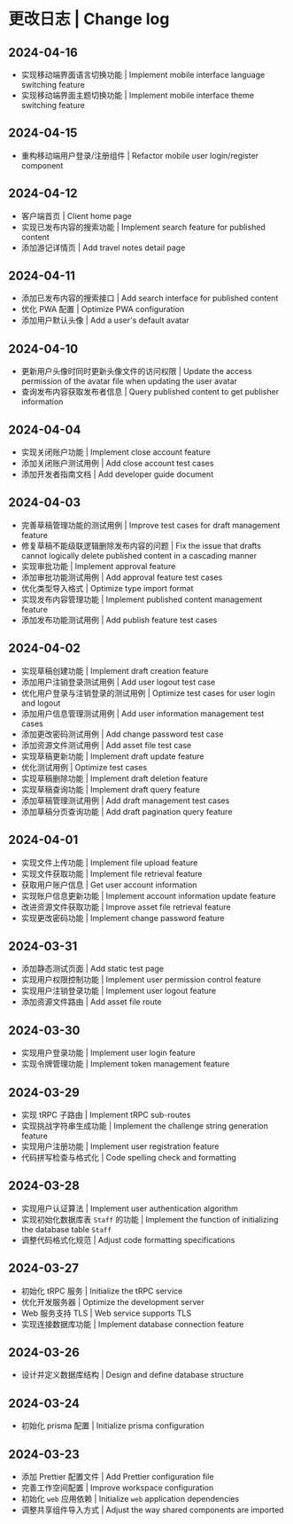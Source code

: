 # 更改日志 | Change log

## 2024-04-16

- 实现移动端界面语言切换功能 | Implement mobile interface language switching feature
- 实现移动端界面主题切换功能 | Implement mobile interface theme switching feature

## 2024-04-15

- 重构移动端用户登录/注册组件 | Refactor mobile user login/register component

## 2024-04-12

- 客户端首页 | Client home page
- 实现已发布内容的搜索功能 | Implement search feature for published content
- 添加游记详情页 | Add travel notes detail page

## 2024-04-11

- 添加已发布内容的搜索接口 | Add search interface for published content
- 优化 PWA 配置 | Optimize PWA configuration
- 添加用户默认头像 | Add a user's default avatar

## 2024-04-10

- 更新用户头像时同时更新头像文件的访问权限 | Update the access permission of the avatar file when updating the user avatar
- 查询发布内容获取发布者信息 | Query published content to get publisher information

## 2024-04-04

- 实现关闭账户功能 | Implement close account feature
- 添加关闭账户测试用例 | Add close account test cases
- 添加开发者指南文档 | Add developer guide document

## 2024-04-03

- 完善草稿管理功能的测试用例 | Improve test cases for draft management feature
- 修复草稿不能级联逻辑删除发布内容的问题 | Fix the issue that drafts cannot logically delete published content in a cascading manner
- 实现审批功能 | Implement approval feature
- 添加审批功能测试用例 | Add approval feature test cases
- 优化类型导入格式 | Optimize type import format
- 实现发布内容管理功能 | Implement published content management feature
- 添加发布功能测试用例 | Add publish feature test cases

## 2024-04-02

- 实现草稿创建功能 | Implement draft creation feature
- 添加用户注销登录测试用例 | Add user logout test case
- 优化用户登录与注销登录的测试用例 | Optimize test cases for user login and logout
- 添加用户信息管理测试用例 | Add user information management test cases
- 添加更改密码测试用例 | Add change password test case
- 添加资源文件测试用例 | Add asset file test case
- 实现草稿更新功能 | Implement draft update feature
- 优化测试用例 | Optimize test cases
- 实现草稿删除功能 | Implement draft deletion feature
- 实现草稿查询功能 | Implement draft query feature
- 添加草稿管理测试用例 | Add draft management test cases
- 添加草稿分页查询功能 | Add draft pagination query feature

## 2024-04-01

- 实现文件上传功能 | Implement file upload feature
- 实现文件获取功能 | Implement file retrieval feature
- 获取用户账户信息 | Get user account information
- 实现账户信息更新功能 | Implement account information update feature
- 改进资源文件获取功能 | Improve asset file retrieval feature
- 实现更改密码功能 | Implement change password feature

## 2024-03-31

- 添加静态测试页面 | Add static test page
- 实现用户权限控制功能 | Implement user permission control feature
- 实现用户注销登录功能 | Implement user logout feature
- 添加资源文件路由 | Add asset file route

## 2024-03-30

- 实现用户登录功能 | Implement user login feature
- 实现令牌管理功能 | Implement token management feature

## 2024-03-29

- 实现 tRPC 子路由 | Implement tRPC sub-routes
- 实现挑战字符串生成功能 | Implement the challenge string generation feature
- 实现用户注册功能 | Implement user registration feature
- 代码拼写检查与格式化 | Code spelling check and formatting

## 2024-03-28

- 实现用户认证算法 | Implement user authentication algorithm
- 实现初始化数据库表 `Staff` 的功能 | Implement the function of initializing the database table `Staff`
- 调整代码格式化规范 | Adjust code formatting specifications

## 2024-03-27

- 初始化 tRPC 服务 | Initialize the tRPC service
- 优化开发服务器 | Optimize the development server
- Web 服务支持 TLS | Web service supports TLS
- 实现连接数据库功能 | Implement database connection feature

## 2024-03-26

- 设计并定义数据库结构 | Design and define database structure

## 2024-03-24

- 初始化 prisma 配置 | Initialize prisma configuration

## 2024-03-23

- 添加 Prettier 配置文件 | Add Prettier configuration file
- 完善工作空间配置 | Improve workspace configuration
- 初始化 `web` 应用依赖 | Initialize `web` application dependencies
- 调整共享组件导入方式 | Adjust the way shared components are imported
